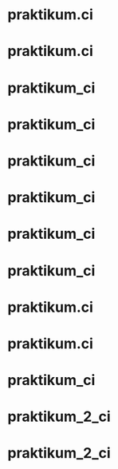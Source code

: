 # praktikum.ci
# praktikum.ci
# praktikum_ci
# praktikum_ci
# praktikum_ci
# praktikum_ci
# praktikum_ci
# praktikum_ci
# praktikum.ci
# praktikum.ci
# praktikum_ci
# praktikum_2_ci
# praktikum_2_ci
